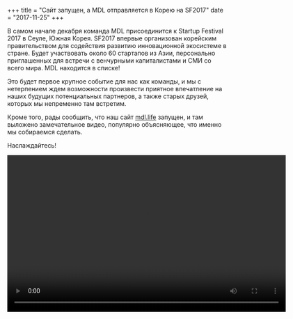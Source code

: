 +++
title = "Сайт запущен, а MDL отправляется в Корею на SF2017"
date = "2017-11-25"
+++

В самом начале декабря команда MDL присоединится к Startup Festival 2017 в Сеуле, Южная Корея. SF2017 впервые организован корейским правительством для содействия развитию инновационной экосистеме в стране. Будет участвовать около 60 стартапов из Азии, персонально приглашенных для встречи с венчурными капиталистами и СМИ со всего мира. MDL находится в списке!

Это будет первое крупное событие для нас как команды, и мы с нетерпением ждем возможности произвести приятное впечатление на наших будущих потенциальных партнеров, а также старых друзей, которых мы непременно там встретим.

Кроме того, рады сообщить, что наш сайт [mdl.life](http://mdl.life) запущен, и там выложено замечательное видео, популярно объясняющее, что именно мы собираемся сделать.

Наслаждайтесь!


<video width="640" height="360" controls>
  <source src="https://gateway.ipfs.io/ipfs/QmVBECcf1tMtmu4mSXivXJj3NQr9kWjvQrWYpWikEB3ReB/MDL%20Intro%20Video.mp4" type="video/mp4">
Your browser does not support the video tag.
</video>
